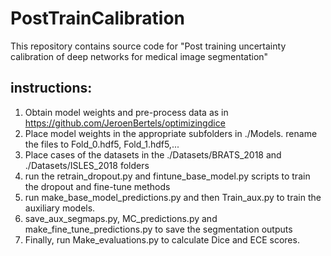 # PostTrainCalibration

This repository contains source code for "Post training uncertainty calibration of deep networks for medical image segmentation"

## instructions:
1. Obtain model weights and pre-process data as in https://github.com/JeroenBertels/optimizingdice
2. Place model weights in the appropriate subfolders in ./Models. rename the files to Fold_0.hdf5, Fold_1.hdf5,...
3. Place cases of the datasets in the ./Datasets/BRATS_2018 and ./Datasets/ISLES_2018 folders
4. run the retrain_dropout.py and fintune_base_model.py scripts to train the dropout and fine-tune methods
5. run make_base_model_predictions.py and then Train_aux.py to train the auxiliary models.
6. save_aux_segmaps.py, MC_predictions.py and make_fine_tune_predictions.py to save the segmentation outputs
7. Finally, run Make_evaluations.py to calculate Dice and ECE scores.
